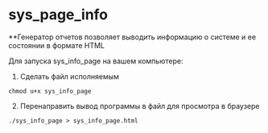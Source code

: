 # sys_page_info
**Генератор отчетов позволяет выводить информацию о системе и ее состоянии в формате HTML

Для запуска sys_info_page на вашем компьютере:
1. Сделать файл исполняемым
```
chmod u+x sys_info_page
```
2. Перенаправить вывод программы в файл для просмотра в браузере
```
./sys_info_page > sys_info_page.html
```
